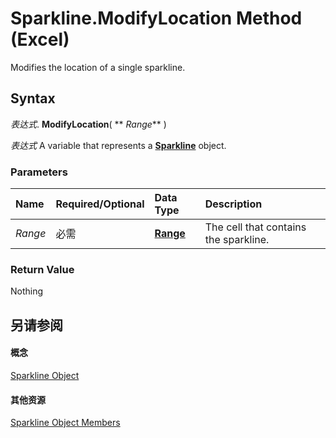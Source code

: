 
# Sparkline.ModifyLocation Method (Excel)

Modifies the location of a single sparkline.


## Syntax

 _表达式_. **ModifyLocation**( ** _Range_** )

 _表达式_ A variable that represents a **[Sparkline](46951c4f-0eaa-9ce6-9703-eb3c632ea9b1.md)** object.


### Parameters



|**Name**|**Required/Optional**|**Data Type**|**Description**|
|:-----|:-----|:-----|:-----|
| _Range_|必需|**[Range](b8207778-0dcc-4570-1234-f130532cc8cd.md)**|The cell that contains the sparkline.|

### Return Value

Nothing


## 另请参阅


#### 概念


[Sparkline Object](46951c4f-0eaa-9ce6-9703-eb3c632ea9b1.md)
#### 其他资源


[Sparkline Object Members](http://msdn.microsoft.com/library/b5a704ce-27ff-e928-e2e3-dbe50788374d%28Office.15%29.aspx)
